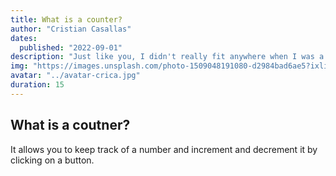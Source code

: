 ```yaml
---
title: What is a counter?
author: "Cristian Casallas"
dates:
  published: "2022-09-01"
description: "Just like you, I didn't really fit anywhere when I was a kid. I still don’t, so I've built my own place. Modern psychology has evolved to understand a..."
img: "https://images.unsplash.com/photo-1509048191080-d2984bad6ae5?ixlib=rb-1.2.1&ixid=MnwxMjA3fDB8MHxwaG90by1wYWdlfHx8fGVufDB8fHx8&auto=format&fit=crop&w=764&q=80"
avatar: "../avatar-crica.jpg"
duration: 15
---
```


## What is a coutner?

It allows you to keep track of a number and increment and decrement it by clicking on a button.

<Counter></Counter>
